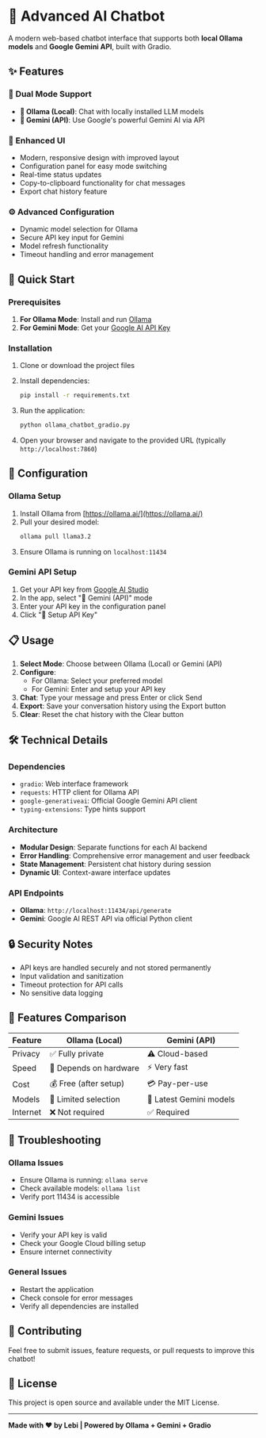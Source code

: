# 🤖 Advanced AI Chatbot

A modern web-based chatbot interface that supports both **local Ollama models** and **Google Gemini API**, built with Gradio.

## ✨ Features

### 🔄 Dual Mode Support
- **🤖 Ollama (Local)**: Chat with locally installed LLM models
- **🌟 Gemini (API)**: Use Google's powerful Gemini AI via API

### 🎨 Enhanced UI
- Modern, responsive design with improved layout
- Configuration panel for easy mode switching
- Real-time status updates
- Copy-to-clipboard functionality for chat messages
- Export chat history feature

### ⚙️ Advanced Configuration
- Dynamic model selection for Ollama
- Secure API key input for Gemini
- Model refresh functionality
- Timeout handling and error management

## 🚀 Quick Start

### Prerequisites
1. **For Ollama Mode**: Install and run [Ollama](https://ollama.ai/)
2. **For Gemini Mode**: Get your [Google AI API Key](https://makersuite.google.com/app/apikey)

### Installation

1. Clone or download the project files
2. Install dependencies:
   ```bash
   pip install -r requirements.txt
   ```

3. Run the application:
   ```bash
   python ollama_chatbot_gradio.py
   ```

4. Open your browser and navigate to the provided URL (typically `http://localhost:7860`)

## 🔧 Configuration

### Ollama Setup
1. Install Ollama from [https://ollama.ai/](https://ollama.ai/)
2. Pull your desired model:
   ```bash
   ollama pull llama3.2
   ```
3. Ensure Ollama is running on `localhost:11434`

### Gemini API Setup
1. Get your API key from [Google AI Studio](https://makersuite.google.com/app/apikey)
2. In the app, select "🌟 Gemini (API)" mode
3. Enter your API key in the configuration panel
4. Click "🔑 Setup API Key"

## 📋 Usage

1. **Select Mode**: Choose between Ollama (Local) or Gemini (API)
2. **Configure**: 
   - For Ollama: Select your preferred model
   - For Gemini: Enter and setup your API key
3. **Chat**: Type your message and press Enter or click Send
4. **Export**: Save your conversation history using the Export button
5. **Clear**: Reset the chat history with the Clear button

## 🛠️ Technical Details

### Dependencies
- `gradio`: Web interface framework
- `requests`: HTTP client for Ollama API
- `google-generativeai`: Official Google Gemini API client
- `typing-extensions`: Type hints support

### Architecture
- **Modular Design**: Separate functions for each AI backend
- **Error Handling**: Comprehensive error management and user feedback
- **State Management**: Persistent chat history during session
- **Dynamic UI**: Context-aware interface updates

### API Endpoints
- **Ollama**: `http://localhost:11434/api/generate`
- **Gemini**: Google AI REST API via official Python client

## 🔒 Security Notes

- API keys are handled securely and not stored permanently
- Input validation and sanitization
- Timeout protection for API calls
- No sensitive data logging

## 🎯 Features Comparison

| Feature | Ollama (Local) | Gemini (API) |
|---------|----------------|--------------|
| Privacy | ✅ Fully private | ⚠️ Cloud-based |
| Speed | 🐌 Depends on hardware | ⚡ Very fast |
| Cost | 💰 Free (after setup) | 💳 Pay-per-use |
| Models | 🔧 Limited selection | 🌟 Latest Gemini models |
| Internet | ❌ Not required | ✅ Required |

## 🚨 Troubleshooting

### Ollama Issues
- Ensure Ollama is running: `ollama serve`
- Check available models: `ollama list`
- Verify port 11434 is accessible

### Gemini Issues
- Verify your API key is valid
- Check your Google Cloud billing setup
- Ensure internet connectivity

### General Issues
- Restart the application
- Check console for error messages
- Verify all dependencies are installed

## 🤝 Contributing

Feel free to submit issues, feature requests, or pull requests to improve this chatbot!

## 📄 License

This project is open source and available under the MIT License.

---

**Made with ❤️ by Lebi | Powered by Ollama + Gemini + Gradio**
